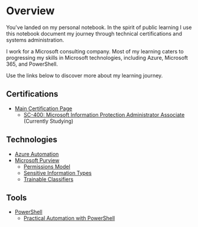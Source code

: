 # Overview
You've landed on my personal notebook. In the spirit of public learning I use this notebook document my journey through technical certifications and systems administration.

I work for a Microsoft consulting company. Most of my learning caters to progressing my skills in Microsoft technologies, including Azure, Microsoft 365, and PowerShell.  

Use the links below to discover more about my learning journey. 

## Certifications
- [Main Certification Page](/topics/certifications/certifications.md)
  - [SC-400: Microsoft Information Protection Administrator Associate](/topics/certifications/sc-400_tracker.md) (Currently Studying)
## Technologies
- [Azure Automation](/topics/technologies/azure_automation/index.md)
- [Microsoft Purview](/topics/technologies/microsoft_purview/index.md)
  - [Permissions Model](/topics/technologies/microsoft_purview/permissions.md)
  - [Sensitive Information Types](/topics/technologies/microsoft_purview/sensitive_information_types.md)
  - [Trainable Classifiers](/topics/technologies/microsoft_purview/trainable_classifiers.md)
## Tools
- [PowerShell](/topics/tools/powershell/index.md)
  - [Practical Automation with PowerShell](topics/tools/powershell/practical-automation-with-powershell/index.md)
